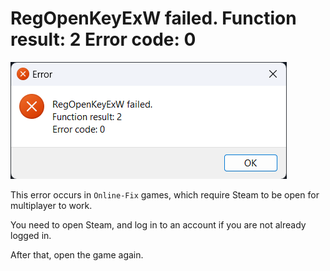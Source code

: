 # RegOpenKeyExW failed. Function result: 2 Error code: 0

![RegOpenKeyExW](assets/errors/regopenkeyexw.png)

This error occurs in `Online-Fix` games, which require Steam to be open for multiplayer to work.

You need to open Steam, and log in to an account if you are not already logged in.

After that, open the game again.